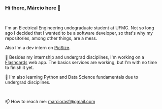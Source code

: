 ### Hi there, Márcio here 👋

<br>

I'm an Electrical Engineering undegraduate student at UFMG. Not so long ago I decided that I wanted to be a software developer, so that's why my repositories, among other things, are a mess.

Also I'm a dev intern on [PicSize](https://picsize.com.br/).

🔭 Besides my internship and undergrad disciplines, I'm working on a [Flashcards](https://marciorasf-flashcards.herokuapp.com/) web app. The basics services are working, but I'm with no time to finish it yet.

🌱 I'm also learning Python and Data Science fundamentals due to undergrad disciplines.

<br>

📫 How to reach me: marciorasf@gmail.com
<!--
**marciorasf/marciorasf** is a ✨ _special_ ✨ repository because its `README.md` (this file) appears on your GitHub profile.

Here are some ideas to get you started:

- 🔭 I’m currently working on ...
- 🌱 I’m currently learning ...
- 👯 I’m looking to collaborate on ...
- 🤔 I’m looking for help with ...
- 💬 Ask me about ...

- 😄 Pronouns: ...
- ⚡ Fun fact: ...
-->
